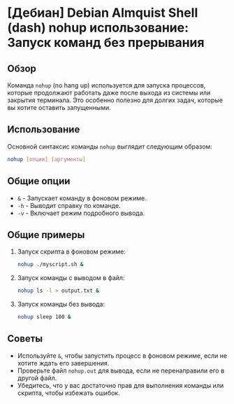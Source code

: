 # [Дебиан] Debian Almquist Shell (dash) nohup использование: Запуск команд без прерывания

## Обзор
Команда `nohup` (no hang up) используется для запуска процессов, которые продолжают работать даже после выхода из системы или закрытия терминала. Это особенно полезно для долгих задач, которые вы хотите оставить запущенными.

## Использование
Основной синтаксис команды `nohup` выглядит следующим образом:

```bash
nohup [опции] [аргументы]
```

## Общие опции
- `&` - Запускает команду в фоновом режиме.
- `-h` - Выводит справку по команде.
- `-v` - Включает режим подробного вывода.

## Общие примеры
1. Запуск скрипта в фоновом режиме:
   ```bash
   nohup ./myscript.sh &
   ```

2. Запуск команды с выводом в файл:
   ```bash
   nohup ls -l > output.txt &
   ```

3. Запуск команды без вывода:
   ```bash
   nohup sleep 100 &
   ```

## Советы
- Используйте `&`, чтобы запустить процесс в фоновом режиме, если не хотите ждать его завершения.
- Проверьте файл `nohup.out` для вывода, если не перенаправили его в другой файл.
- Убедитесь, что у вас достаточно прав для выполнения команды или скрипта, чтобы избежать ошибок.